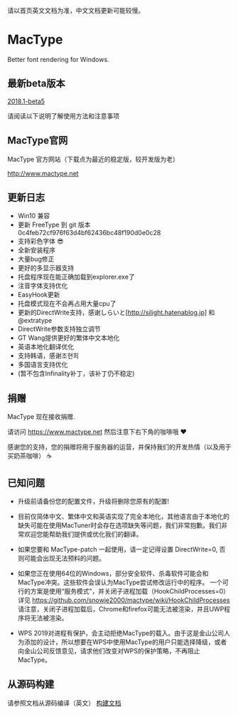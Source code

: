 请以首页英文文档为准，中文文档更新可能较慢。

MacType
========================

Better font rendering for Windows.

最新beta版本
------------------

[2018.1-beta5](https://github.com/snowie2000/mactype/releases/tag/2018.1-beta5)

请阅读以下说明了解使用方法和注意事项

MacType官网
------------------

MacType 官方网站（下载点为最近的稳定版，较开发版为老） 

http://www.mactype.net

更新日志
------------------

- Win10 兼容
- 更新 FreeType 到 git 版本 0c4feb72cf976f63d4bf62436bc48f190d0e0c28
- 支持彩色字体 :sunglasses:
- 全新安装程序
- 大量bug修正
- 更好的多显示器支持
- 托盘程序现在能正确加载到explorer.exe了
- 注音字体支持优化
- EasyHook更新
- 托盘模式现在不会再占用大量cpu了
- 更新的DirectWrite支持，感谢しらいと[http://silight.hatenablog.jp] 和 @extratype
- DirectWrite参数支持独立调节
- GT Wang提供更好的繁体中文本地化
- 英语本地化翻译优化
- 支持韩语，感谢조현희
- 多国语言支持优化
- (暂不包含Infinality补丁，该补丁仍不稳定)

捐赠
------------------

MacType 现在接收捐赠. 

请访问 https://www.mactype.net 然后注意下右下角的咖啡哦 :heart:

感谢您的支持，您的捐赠将用于服务器的运营，并保持我们的开发热情（以及用于买奶茶咖啡） :coffee:

已知问题
---------------

- 升级前请备份您的配置文件，升级将删除您原有的配置!

- 目前仅简体中文、繁体中文和英语实现了完全本地化，其他语言由于本地化的缺失可能在使用MacTuner时会存在选项缺失等问题，我们非常抱歉。我们非常欢迎您能帮助我们提供或优化我们的翻译。

- 如果您要和 MacType-patch 一起使用，请一定记得设置 DirectWrite=0, 否则可能会出现无法预料的问题。

- 如果您正在使用64位的Windows，部分安全软件、杀毒软件可能会和MacType冲突。这些软件会误认为MacType尝试修改运行中的程序。 一个可行的方案是使用“服务模式”，并关闭子进程加载（HookChildProcesses=0）详见 https://github.com/snowie2000/mactype/wiki/HookChildProcesses 请注意，关闭子进程加载后，Chrome和firefox可能无法被渲染，并且UWP程序将无法被渲染。

- WPS 2019对进程有保护，会主动拒绝MacType的载入。由于这是金山公司人为添加的设计，所以想要在WPS中使用MacType的用户只能选择降级，或者向金山公司反馈意见，请求他们改变对WPS的保护策略，不再阻止MacType。

从源码构建
-------------

请参照文档从源码编译（英文） [构建文档](https://github.com/snowie2000/mactype/blob/master/doc/HOWTOBUILD.md)


